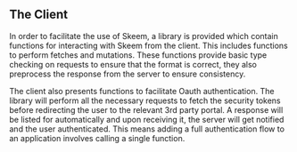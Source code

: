## The Client

In order to facilitate the use of Skeem, a library is provided which contain functions for interacting with Skeem from the client. This includes functions to perform fetches and mutations. These functions provide basic type checking on requests to ensure that the format is correct, they also preprocess the response from the server to ensure consistency.

The client also presents functions to facilitate Oauth authentication. The library will perform all the necessary requests to fetch the security tokens before redirecting the user to the relevant 3rd party portal. A response will be listed for automatically and upon receiving it, the server will get notified and the user authenticated. This means adding a full authentication flow to an application involves calling a single function.
